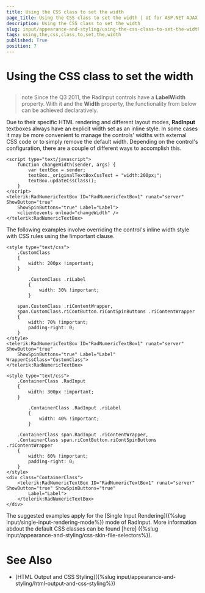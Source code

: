 ```yaml
---
title: Using the CSS class to set the width
page_title: Using the CSS class to set the width | UI for ASP.NET AJAX Documentation
description: Using the CSS class to set the width
slug: input/appearance-and-styling/using-the-css-class-to-set-the-width
tags: using,the,css,class,to,set,the,width
published: True
position: 7
---
```


# Using the CSS class to set the width



## 

>note Since the Q3 2011, the RadInput controls have a **LabelWidth** property. With it and the **Width** property, the functionality from below can be achieved declaratively.
>


Due to their specific HTML rendering and different layout modes, **RadInput** textboxes always have an explicit width set as an inline style. In some cases it may be more convenient to manage the controls' widths with external CSS code or to simply remove the default width. Depending on the control's configuration, there are a couple of different ways to accomplish this.



````ASPNET
<script type="text/javascript">
	function changeWidth(sender, args) {
		var textBox = sender;
		textBox._originalTextBoxCssText = "width:200px;";
		textBox.updateCssClass();
	}
</script>
<telerik:RadNumericTextBox ID="RadNumericTextBox1" runat="server" ShowButton="true"
	ShowSpinButtons="true" Label="Label">
	<clientevents onload="changeWidth" />
</telerik:RadNumericTextBox>
````



The following examples involve overriding the control's inline width style with CSS rules using the !important clause.

````ASPNET
<style type="text/css">
	.CustomClass
	{
		width: 200px !important;
	}

		.CustomClass .riLabel
		{
			width: 30% !important;
		}

	span.CustomClass .riContentWrapper,
	span.CustomClass.riContButton.riContSpinButtons .riContentWrapper
	{
		width: 70% !important;
		padding-right: 0;
	}
</style>
<telerik:RadNumericTextBox ID="RadNumericTextBox1" runat="server" ShowButton="true"
	ShowSpinButtons="true" Label="Label" WrapperCssClass="CustomClass">
</telerik:RadNumericTextBox>
````



````ASPNET
<style type="text/css">
	.ContainerClass .RadInput
	{
		width: 300px !important;
	}

		.ContainerClass .RadInput .riLabel
		{
			width: 40% !important;
		}

	.ContainerClass span.RadInput .riContentWrapper,
	.ContainerClass span.riContButton.riContSpinButtons .riContentWrapper
	{
		width: 60% !important;
		padding-right: 0;
	}
</style>
<div class="ContainerClass">
	<telerik:RadNumericTextBox ID="RadNumericTextBox1" runat="server" ShowButton="true" ShowSpinButtons="true"
		Label="Label">
	</telerik:RadNumericTextBox>
</div>
````

The suggested examples apply for the [Single Input Rendering]({%slug input/single-input-rendering-mode%}) mode of RadInput. More information abdout the default CSS classes can be found [here] ({%slug input/appearance-and-styling/css-skin-file-selectors%}). 

# See Also

 * [HTML Output and CSS Styling]({%slug input/appearance-and-styling/html-output-and-css-styling%})
